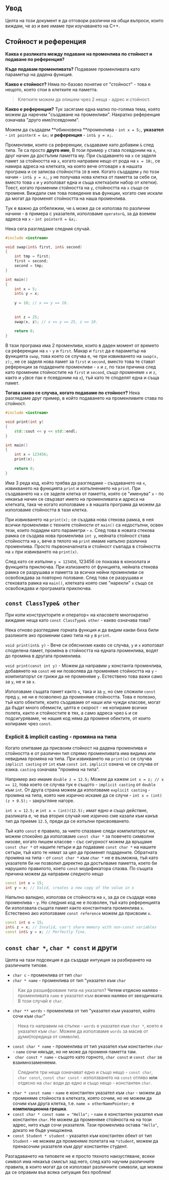 ## Увод
Целта на този документ е да отговори различни на общи въпроси, които виждам, че аз и вие имаме при изучаването на C++.

## Стойност и референция
**Каква е разликата между подаване на променлива по стойност и подаване по референция?**
 
**Къде подавам променливата?** Подаваме променливата като параметър на дадена функция.

**Какво е стойност?** Няма по-базово понятие от "стойност" - това е нещото, което стои в клетките на паметта.
> Клетките можем да опишем чрез 2 неща - адрес и стойност.

**Какво е референция?** Тук засягаме една малко по-голяма тема, която можем да наречем "създаване на променливи". Накратко референция означава "друго име/псевдоним".

Можем да създадем **обикновена **променлива - `int x = 5;`, **указател** - `int pointerX = &x;` и **референция** - `int& y = x;`.

Променливи, които са референции, създаваме като добавим `&` след типа. Те са просто **друго име**, В този пример `y` става псевдоним на `x`, друг начин да достъпим паметта му. При създаването на `x` се заделя памет за стойността на `x`, когато направим нещо от рода на `x = 10;`, се намира адреса на клетката, на която вече отговаря `x` в нашата програма и се записва стойността `10` в нея.
Когато създадем `y` по този начин - `int& y = x;`, `y` не получава нова клетка от паметта за себе си, вместо това `x` и `y` използват една и съща клетка(или набор от клетки). Тоест, когато променим стойността на `y`, стойността на `x` също се променя. Виждали сме това поведение във функции, когато сме искали да могат да променят стойността на наша променлива.

Тук е важно да отбележим, че `&` може да се използва по различни начини - в примера с указателя, използваме `operator&`, за да вземем адреса на `x` - `int pointerX = &x;`. 

Нека сега разгледаме следния случай.
```c++
#include <iostream>

void swap(int& first, int& second)
{
    int tmp = first;
    first = second;
    second = tmp;
}

int main()
{
    int x = 5;
    int& y = x;
 
    y = 10; // x == y == 10.
 
    
    int z = 25;
    swap(x, z); // x == y == 25, z == 10.
 
    return 0;
}
```
В тази програма има 2 променливи, които в даден момент от времето са референции на `x` - `y` и `first`. Макар и `first` да е параметър на функцията `swap`, това което се случва е, че при извикването на `swap(x, z);`, не се заделя нова памет за `first` и `second`, вместо това те стават референции за подадените променливи - `x` и `z`, по тази причина след като променим стойностите на `first` и `second`, също променяме `x` и `z`, както и `y`(все пак е псевдоним на `x`), тъй като те споделят една и съща памет.

**Тогава какво се случва, когато подаваме по стойност?** Нека разгледаме друг пример, в който подаването на променливите става по стойност.
```c++
#include <iostream>

void print(int y)
{
    std::cout << y << std::endl;
}

int main()
{
    int x = 123456;
    print(x);
 
    return 0;
}

```
Има 3 реда код, който трябва да разгледаме - създаването на `x`, извикването на функцията `print` и изпълнението на `print`.
При създаването на `x` се заделя клетка от паметта, която се "именува" `x` - по някакъв начин се свързват името на променливата и адреса на клетката, така че когато използваме `x` в нашата програма да можем да използваме стойността в тази клетка.

При извикването на `print(x);` се създава нова стекова рамка, в нея всички променливи с техните стойности от `main()` са недостъпни, освен тези, които подадем като параметри - `x`. След това в новата стекова рамка се създава нова променлива `int y`, нейната стойност става стойността на `x`, вече в тялото на `print` имаме напълно различна променлива. Просто първоначалната и стойност съвпада в стойността на `x` при извикването на `print(x)`.

След като се изпълни `y = 123456`, 123456 се показва в конзолата и функцията приключва. При излизането от функцията, нейната стекова рамка се разрушава и паметта за всички нейни променливи се освобождава за повторно ползване. След това се разрушава и стековата рамка на `main()`, клетката която сме "нарекли" `x` също се освобождава и програмата приключва.

## `const ClassType& other`
При копи конструкторите и оператор= на класовете многократно виждаме неща като `const ClassType& other` - какво означава това?

Нека отново разгледаме горната функция и да видим какви биха били разликите ако променим само типа на `y` в `print`.

`void print(int& y)` - Вече си обяснихме какво се случва, `y` и `x` използват споделена памет, промяна в стойността на едната променлива, водят до промяна в другата променлива.

`void print(const int y)` - Можем да направим `y` константа променлива, добавянето на `const` не ни позволява да променяме стойността на `y` - компилаторът се грижи да не променяме `y`. Естествено това важи само за `y`, не и за `x`.
 
 Използваме същата памет както `x`, така и за `y`, но сме сложили `const` пред `y`, не ни е позволено да променяме стойността. Това е полезно, тъй като обектите, които създаваме от наши или чужди класове, могат да бъдат много обемисти, целта е скорост - не копираме всички полета, както и стойностите в тях, а само адреса чрез `&` и се подсигуряваме, че нашия код няма да променя обектите, от които копираме чрез `const`.

### Explicit & implicit casting - промяна на типа
Когато опитваме да присвоим стойност на дадена променлива и стойността е от различен тип спрямо променливата има видима или невидима промяна на типа.
При извикването на `print(x)`  се случва `implicit casting` от `int` към `const int`. `implicit` означа че се случва от езика. `casting` означава "промяна на типа". 

Например ако имаме `double z = 12.5;` Можем да кажем `int x = z; // x == 12`, това което се случва тук е същото - `implicit casting` от `double` към `int`. От друга страна можем да използваме `explicit casting` - промяна на типа, която ние изрично искаме да се случи - `int x = (int)(z + 0.5);` - закръгляне нагоре.

`int x = 12.5;` и `int x = (int)(12.5);` имат едно и също действие, разликата е, че във втория случай ние изрично сме казали към какъв тип да приеме `12.5`, преди да се изпълни присвояването.

Тъй като `const` е правило, за чието спазване следи компилаторът ни, можем спокойно да използваме `const char *` за повечето символни низове, когато пишем класове - със сигурност можем да връщаме `const char *` от нашите гетъри и да подаваме `const char *` на нашите сетъри, тъй като те нямат за цел да променят подадените. Обратната промяна на типа - от `const char *`  към `char *` не е възможна, тъй като указателя би ни позволил директно да достъпваме паметта, което би нарушило правилото, което `const` модификатора спазва. По същата причина можем да направим следното нещо
```c++
const int x = 15;
int y = x; // Valid, creates a new copy of the value in x
```
Напълно валидно, използва се стойноста на `x`, за да се създаде нова променлива - `y`. Но следния код не е позволен, тъй като референцията би използвала същата памет както константната променлива `x`. Естествено ако използваме `const reference` можем да присвоим `x`.
```c++
const int x = 15;
int& z = x; // Invalid, can't share memory with non-const variables
const int& y = x; // Perfectly fine.
```

## `const char *`, `char * const` и други
Целта на тази подсекция е да създаде интуиция за разбирането на различните типове.

* `char c` - променлива от тип `char`
* `char * name` - променлива от тип "указател към `char`
> Как да разшифроваме типа на указател? **Четем отдясно наляво** - променливата `name` e указател към **всичко наляво от звездичката**. В този случай е `char`.
* `char ** words` - променлива от тип "указател към указател, който сочи към `char`" 
> Нека го направим на стъпки - `words` е указател към `char *`, което е указател към `char`. Можем да използваме `words` за масив от думи(поредица от символи).
* `const char * name` - променлива от тип указател към константен `char` - `name` сочи някъде, но не може да променя паметта там.
* ` char const * name` - същото като горното, `char const` и `const char` за взаимнозаменяеми. 
> Следните три неща означават едно и също нещо - `const char`, ` char const`, `const char const` - използването на `const` отляво **или** отдясно на `char` води до едно и също нещо - константен `char`.
* `char * const name` - `name` е константен указател към `char` - можем да променяме стойноста в клетката, която сочим, но не можем да сочим към друга клетка, т.е. `name = otherNamePointer;` е **компилационна грешка**.
* `const char * const name = "Hello";` - `name` е константен указател към константен `char`. Не можем да променяме стойноста на на този адрес, нито къде сочи указателя. Тази променлива остава `"Hello"`, докато не бъде унищожена. 
* `const Student * student` - указател към константен обект от тип `Student` - не можем да променяме полетата на `*student`, можем да пренасочим указателя към друг константен студент.

Разгадаването на типовете не е просто тяхното наизустяване, всеки символ има някакъв смисъл зад него, след като научим различните правила, в които могат да се използват различните символи, ще можем да се оправим във всяка ситуация без проблем!
